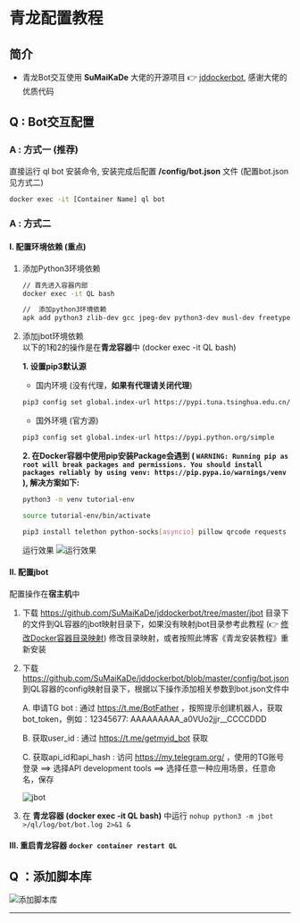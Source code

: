 # 青龙配置教程

## 简介

* 青龙Bot交互使用 **SuMaiKaDe** 大佬的开源项目 👉 [jddockerbot](https://github.com/Orangemuse/jddockerbot/tree/master), 感谢大佬的优质代码

## Q : Bot交互配置

### A : 方式一 (推荐)

直接运行 ql bot 安装命令, 安装完成后配置 **/config/bot.json** 文件 (配置bot.json见方式二)

```sh
docker exec -it [Container Name] ql bot
```

### A : 方式二

#### I. 配置环境依赖 (重点)

1. 添加Python3环境依赖

    ```sh
    // 首先进入容器内部
    docker exec -it QL bash

    //  添加python3环境依赖
    apk add python3 zlib-dev gcc jpeg-dev python3-dev musl-dev freetype-dev
    ```

2. 添加jbot环境依赖  
以下的1和2的操作是在**青龙容器**中 (docker exec -it QL bash)  

    **1. 设置pip3默认源**

      * 国内环境 (没有代理，**如果有代理请关闭代理**)

      ```sh
      pip3 config set global.index-url https://pypi.tuna.tsinghua.edu.cn/simple
      ```

      * 国外环境 (官方源)

      ```sh
      pip3 config set global.index-url https://pypi.python.org/simple
      ```

    **2. 在Docker容器中使用pip安装Package会遇到 ( `WARNING: Running pip as root will break packages and permissions. You should install packages reliably by using venv: https://pip.pypa.io/warnings/venv` ), 解决方案如下:**

      ```sh
      python3 -m venv tutorial-env

      source tutorial-env/bin/activate

      pip3 install telethon python-socks[asyncio] pillow qrcode requests prettytable
      ```

    运行效果
    ![运行效果][运行效果]

#### II. 配置jbot

配置操作在**宿主机**中

1. 下载 <https://github.com/SuMaiKaDe/jddockerbot/tree/master/jbot> 目录下的文件到QL容器的jbot映射目录下，如果没有映射jbot目录参考此教程 (👉 [修改Docker容器目录映射](https://www.cnblogs.com/poloyy/p/13993832.html)) 修改目录映射，或者按照此博客《青龙安装教程》重新安装

2. 下载 <https://github.com/SuMaiKaDe/jddockerbot/blob/master/config/bot.json> 到QL容器的config映射目录下，根据以下操作添加相关参数到bot.json文件中

   A. 申请TG bot : 通过 <https://t.me/BotFather> ，按照提示创建机器人，获取bot_token，例如：12345677: AAAAAAAAA_a0VUo2jjr__CCCCDDD

   B. 获取user_id : 通过 <https://t.me/getmyid_bot> 获取

   C. 获取api_id和api_hash : 访问 <https://my.telegram.org/> ，使用的TG账号登录 ==> 选择API development tools ==> 选择任意一种应用场景，任意命名，保存

   ![jbot][jbot]

3. 在 **青龙容器 (docker exec -it QL bash)** 中运行 `nohup python3 -m jbot >/ql/log/bot/bot.log 2>&1 &`

#### III. 重启青龙容器 `docker container restart QL`

## Q ：添加脚本库

![添加脚本库][添加脚本库]

--------------------
[运行效果]: https://github.com/Oreomeow/VIP/blob/main/Icons/qinglong/%E8%BF%90%E8%A1%8C%E6%95%88%E6%9E%9C.png
[jbot]:https://github.com/Oreomeow/VIP/blob/main/Icons/qinglong/jbot.png
[添加脚本库]:https://github.com/Oreomeow/VIP/blob/main/Icons/qinglong/%E6%B7%BB%E5%8A%A0%E8%84%9A%E6%9C%AC%E5%BA%93.png
